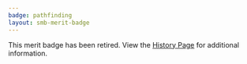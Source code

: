 ```yaml
---
badge: pathfinding
layout: smb-merit-badge
---
```


This merit badge has been retired. View the [History Page](history/) for additional information.
